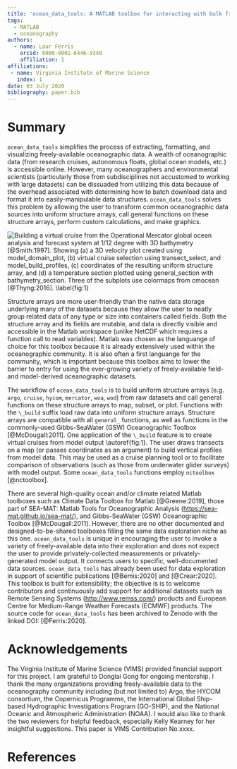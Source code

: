 ```yaml
---
title: 'ocean_data_tools: A MATLAB toolbox for interacting with bulk freely-available oceanographic data'
tags:
  - MATLAB
  - oceanography
authors:
  - name: Laur Ferris
    orcid: 0000-0001-6446-9340
    affiliation: 1
affiliations:
 - name: Virginia Institute of Marine Science
   index: 1
date: 03 July 2020
bibliography: paper.bib
---
```


# Summary

``ocean_data_tools`` simplifies the process of extracting, formatting, and 
visualizing freely-available oceanographic data. A wealth of oceanographic 
data (from research cruises, autonomous floats, global ocean models, etc.)
is accessible online. However, many oceanographers and environmental 
scientists (particularly those from subdisciplines not accustomed to working
with large datasets) can be dissuaded from utilizing this data because of the
overhead associated with determining how to batch download data and 
format it into easily-manipulable data structures. ``ocean_data_tools``
solves this problem by allowing the user to transform common oceanographic 
data sources into uniform structure arrays, call general functions on these structure arrays, 
perform custom calculations, and make graphics. 

![Building a virtual cruise from the Operational Mercator global ocean
analysis and forecast system at 1/12 degree with 3D bathymetry [@Smith:1997]. 
Showing (a) a 3D velocity plot created using ``model_domain_plot``, (b) 
virtual cruise selection using ``transect_select``, and ``model_build_profiles``, 
(c) coordinates of the resulting uniform structure array, and (d) a temperature section 
plotted using ``general_section`` with ``bathymetry_section``. Three of the 
subplots use colormaps from cmocean [@Thyng:2016]. \label{fig:1}](figure.png)

Structure arrays are more user-friendly than the native data storage underlying many of the datasets because they allow the user to neatly group related data of any type or size into containers called fields. Both the structure array and its fields are mutable, and data is directly visible and accessible in the Matlab workspace (unlike NetCDF which requires a function call to read variables).
Matlab was chosen as the languange of choice for this toolbox because it is already extensively used within the oceanographic community.
It is also often a first languange for the community, which is important because this toolbox aims to lower the barrier to entry for using the ever-growing variety of freely-available field- and model-derived oceanographic datasets.

The workflow of ``ocean_data_tools`` is to build uniform structure arrays (e.g. ``argo``,
``cruise``, ``hycom``, ``mercator``, ``woa``, ``wod``) from raw datasets and 
call general functions on these structure arrays to map, subset, or plot. Functions with 
the ``\_build`` suffix load raw data into uniform structure arrays. Structure arrays are 
compatible with all ``general_`` functions, as well as functions in the commonly-used
Gibbs-SeaWater (GSW) Oceanographic Toolbox [@McDougall:2011]. One application of the ``\_build`` 
feature is to create virtual cruises from model output \autoref{fig:1}. The user
draws transects on a map (or passes coordinates as an argument) to build vertical profiles 
from model data. This may be used as a cruise planning tool or to facilitate 
comparison of observations (such as those from underwater glider surveys) with 
model output. Some ``ocean_data_tools`` functions employ ``nctoolbox`` [@nctoolbox].

There are several high-quality ocean and/or climate related Matlab toolboxes such as Climate Data Toolbox for Matlab [@Greene:2019], those part of SEA-MAT: Matlab Tools for Oceanographic Analysis (https://sea-mat.github.io/sea-mat/), and Gibbs-SeaWater (GSW) Oceanographic Toolbox [@McDougall:2011]. However, there are no other documented and designed-to-be-shared toolboxes filling the same data exploration niche as this one. ``ocean_data_tools`` is unique in encouraging the user to invoke a variety of freely-available data into their exploration and does not expect the user to provide privately-collected measurements or privately-generated model output. It connects users to specific, well-documented data sources. ``ocean_data_tools`` has already been used for data exploration in support of scientific publications [@Bemis:2020] 
and [@Crear:2020]. This toolbox is built for extensibility; the objective is 
is to welcome contributors and continuously add support for additional datasets such as Remote Sensing 
Systems (http://www.remss.com/) products and European Centre for Medium-Range 
Weather Forecasts (ECMWF) products. The source code for ``ocean_data_tools`` has
been archived to Zenodo with the linked DOI: [@Ferris:2020].

# Acknowledgements

The Virginia Institute of Marine Science (VIMS) provided financial support for this project.
I am grateful to Donglai Gong for ongoing mentorship. I thank the many organizations providing freely-available
data to the oceanography community including (but not limited to) Argo, the HYCOM 
consortium, the Copernicus Programme, the International Global Ship-based Hydrographic
Investigations Program (GO-SHIP), and the National Oceanic and Atmospheric 
Administration (NOAA). I would also like to thank the two reviewers for helpful feedback, especially 
Kelly Kearney for her insightful suggestions. This paper is VIMS Contribution No.xxxx.

# References
